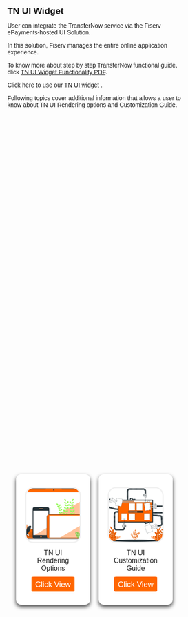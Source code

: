 ## TN UI Widget 

User can integrate the TransferNow service via the Fiserv ePayments-hosted UI Solution. 

In this solution, Fiserv manages the entire online application experience. 

<object>
        <p>To know more about step by step TransferNow functional guide, click <a href="download/assets/images/TN-UI-Widget-Functionality.pdf">TN UI Widget Functionality PDF</a>.</p>
    </embed>
</object>

Click here to use our [TN UI widget](https://qa-ft.onefiserv.net/jsp/backoffice/tnAPI.jsp) . 


<!-- ## See Also 

[TN UI Rendering Options](?path=docs/getting-started/TN-UI-Widget/TN_UI_Rendering_Options.md) 

[TN UI Customization Guide](?path=docs/getting-started/TN-UI-Widget/TN_UI_Customization_Guide.md) -->


<div>Following topics cover additional information that allows a user to know about TN UI Rendering options and Customization Guide.
    <div class="debit-body">
    <div class="debit-container">
        <input type="radio" name="dot" id="one">
        <input type="radio" name="dot" id="two">
        <div class="main-card-debit">
            <div class="cards-debit">
                <div class="card-debit">
                <div class="content-debit">
                    <div class="img-debit">
                        <img src="/assets/images/TN_UI_RenderingOptions.png">
                    </div>
                    <div class="details">
                        <div class="name">TN UI Rendering Options</div>
                    </div>
                    <div class="media-icons">
                        <a href="?path=docs/getting-started/TN-UI-Widget/TN_UI_Rendering_Options.md">Click View</a>
                    </div>
                </div>
                </div>
                <div class="card-debit">
                    <div class="content-debit">
                        <div class="img-debit">
                            <img src="/assets/images/TN_UI_CustomizationGuide.png">
                        </div>
                        <div class="details">
                            <div class="name">TN UI Customization Guide</div>
                        </div>
                        <div class="media-icons">
                            <a href="?path=docs/getting-started/TN-UI-Widget/TN_UI_Customization_Guide.md">Click View</a>
                        </div>
                    </div>
                    </div>
                    <!-- <div class="card-debit">
                        <div class="content-debit">
                            <div class="img-debit">
                                <img src="/assets/images/Delete-debit.png">
                            </div>
                            <div class="details">
                                <div class="name">Delete Debit Cards</div>
                            </div>
                            <div class="media-icons">
                                <a href="?path=docs/transfer-debit-card/delete-debit-card.md">Click View</a>
                            </div>
                        </div>
                        </div> -->
            </div> 
            <div class="cards-debit">
                <div class="card-debit">
                <div class="content-debit">
                    <!-- <div class="img-debit">
                        <img src="/assets/images/edit-debit.png">
                    </div> -->
                    <!-- <div class="details">
                        <div class="name">Edit Debit Cards</div>
                    </div> -->
                    <!-- <div class="media-icons">
                        <a href="?path=docs/transfer-debit-card/edit-debit-card.md">Click View</a>
                    </div> -->
                </div>
                </div>
            </div>
        </div>
        <!-- <div class="button-debit">
            <label for="one" class="active one"></label>
            <label for="two" class="two"></label>
        </div> -->
    </div>
</div>
</div>
<style>
    * {
        margin: 0;
        padding: 0;
        box-sizing: border-box;
        font-family: sans-serif;
    }
    .debit-body {
        display: flex;
        min-height: 50vh;
        align-items: center;
        justify-content: center;
        /* background: #6a737d; */
        background-position: center;
        background-size: cover;
        position: relative;
    }
    .debit-body::before {
        z-index: 777;
        content: '';
        position: absolute;
        /* background: ; */
        width: 100%;
        height: 100%;
    }
    ::selection {
        background: #ff676d;
        color: white;
    }
    .debit-container{
        max-width: 950px;
        width: 100%;
        overflow: hidden;
        padding: 80px 0;
        z-index: 999;
    }
    .debit-container .main-card-debit {
        display: flex;
        justify-content: space-evenly;
        width: 200%;
        transition: 1s;
    }
    #two:checked~.main-card-debit {
        margin-left: -100%;
    }
    .debit-container .main-card-debit .cards-debit {
        width: calc(100% / 2 - 10px);
        display: flex;
        flex-wrap: wrap;
        margin: 0 20px;
        justify-content: space-between;
    }
    .main-card-debit .cards-debit .card-debit {
        width: calc(100% / 2 - 10px);
        background: white;
        border-radius: 12px;
        padding: 30px;
        box-shadow: 0 5px 10px rgba(0, 0, 0, 0.75);
        transition: all 0.4s ease;
    }
    .main-card-debit .cards-debit .card-debit:hover {
        transform: translateY(-15px);
    }
    .cards-debit .card-debit .content-debit {
        width: 100%;
        display: flex;
        flex-direction: column;
        justify-content: center;
        align-items: center;
        text-align: center;
    }
    .cards-debit .card-debit .content-debit .img-debit {
        height: 130px;
        width: 130px;
        margin-bottom: 14px;
    }
    .card-debit .content-debit .img-debit img {
        height: 100%;
        width: 100%;
        border: 3px solid #f1f1f1;
        border-radius: 15%;
        object-fit: cover;
    }
    .card-debit .content-debit .name {
        font-size: 20px;
        font-weight: 500;
    }
    .card-debit .content-debit .desc {
        font-size: 20px;
        color: #ff676d;
    }
    .card-debit .content-debit .media-icons {
        margin-top: 10px;
        display: flex;
    }
    .media-icons a {
        text-align: center;
        line-height: 33px;
        height: 35px;
        width: 100px;
        margin: 0 4px;
        font-size: 18px;
        color: white;
        border-radius: 5%;
        text-decoration: none;
        border: 2px solid transparent;
        background: #f60;
        transition: all 0.3s ease;
    }
    .media-icons a:hover {
        color: #f60;
        background-color: white;
        border-color: #f60;
    }
    .debit-container .button-debit {
        width: 100%;
        display: flex;
        justify-content: center;
        margin: 20px;
    }
    .button-debit label {
        height: 15px;
        width: 15px;
        border-radius: 20px;
        background: #6a737d;
        margin: 0 4px;
        cursor: pointer;
        transition: all 0.5s ease;
    }
    .button-debit label.active {
        width: 35px;    
    }
    #one:checked~.button-debit .one {
        width: 35px;
    }
    #one:checked~.button-debit .two {
        width: 35px;
    }
    #two:checked~.button-debit .one {
        width: 15px;
    }
    #two:checked~.button-debit .two {
        width: 15px;
    }
    input[type="radio"]{
        display: none;
    }
    .block-quote {
        padding: 1em;
        color: #6a737d;
        border-left: 0.375em solid #40a9ff;
        background: #e6f7ff;
        border-radius: 3px;
    }
    .image-center {
      display: block;
      width: 70%;
      margin: 5px auto;
    }
    .confirm-button {
        padding: 2px;
        font-weight:bold;
    }
    .card-body {
        margin: 20px;
    }
    .card-body ul {
        list-style: none;
        padding-left: 20px;
    }
    .card-body ul li::before {
        content: "\2022";
        font-size: 1em;
        color: #f60;
        display: inline-block;
        width: 1em;
        margin-left: -1em;
    }
    .details .name{
        font-size:16px !important;
    }
</style>